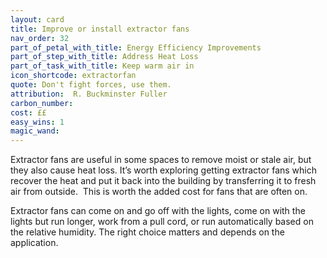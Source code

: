 ```yaml
---
layout: card
title: Improve or install extractor fans
nav_order: 32
part_of_petal_with_title: Energy Efficiency Improvements
part_of_step_with_title: Address Heat Loss
part_of_task_with_title: Keep warm air in
icon_shortcode: extractorfan
quote: Don't fight forces, use them.
attribution:  R. Buckminster Fuller
carbon_number: 
cost: ££
easy_wins: 1
magic_wand: 
---
```


<p>Extractor fans are useful in some spaces to remove moist or stale air, but they also cause heat loss. It’s worth exploring getting extractor fans which recover the heat and put it back into the building by transferring it to fresh air from outside.  This is worth the added cost for fans that are often on. </p><p>Extractor fans can come on and go off with the lights, come on with the lights but run longer, work from a pull cord, or run automatically based on the relative humidity. The right choice matters and depends on the application.</p> 
